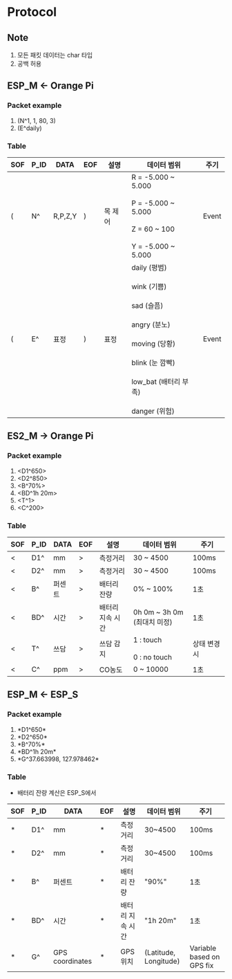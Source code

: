 # Protocol

## Note
1. 모든 패킷 데이터는 char 타입
2. 공백 허용

## ESP_M  ← Orange Pi

### Packet example
1. (N^1, 1, 80, 3)
2. (E^daily)

### Table
| SOF | P_ID | DATA      | EOF | 설명      | 데이터 범위                | 주기  |
|-----|------|-----------|-----|-----------|----------------------------------|-------|
| (   | N^    | R,P,Z,Y   | )   | 목 제어   | R = -5.000 ~ 5.000 <br></br> P = -5.000 ~ 5.000 <br></br> Z = 60 ~ 100 <br></br> Y = -5.000 ~ 5.000 | Event |
| (   | E^    | 표정 | )   | 표정  | daily (평범) <br></br> wink (기쁨) <br></br> sad (슬픔) <br></br> angry (분노) <br></br> moving (당황) <br></br> blink (눈 깜빡) <br></br> low_bat (배터리 부족) <br></br> danger (위험) | Event |

## ES2_M → Orange Pi

### Packet example 
1. \<D1^650\>
2. \<D2^850\>
3. \<B^70%\>
4. \<BD^1h 20m\>
5. \<T^1\>
6. \<C^200\>

### Table
| SOF | P_ID | DATA            | EOF | 설명        | 데이터 범위 | 주기  |
|-----|------|-----------------|-----|-------------|------------------|-------|
| <   | D1^    | mm              | >   | 측정거리    | 30 ~ 4500          | 100ms |
| <   | D2^    | mm              | >   | 측정거리    | 30 ~ 4500          | 100ms |
| <   | B^    | 퍼센트 | >   | 배터리 잔량 | 0% ~ 100% | 1초   |
| <   | BD^    | 시간 | >   | 배터리 지속 시간 | 0h 0m ~ 3h 0m (최대치 미정) | 1초   |
| <   | T^    | 쓰담            | >   | 쓰담 감지   | 1 : touch <br></br> 0 : no touch | 상태 변경 시 |
| <   | C^    | ppm             | >   | CO농도      | 0 ~ 10000          | 1초   |

## ESP_M ← ESP_S

### Packet example 
1. \*D1^650\*
2. \*D2^650\*
3. \*B^70%\*
4. \*BD^1h 20m\*
5. \*G^37.663998, 127.978462\*


### Table 
- 배터리 잔량 계산은 ESP_S에서
  
| SOF | P_ID | DATA | EOF | 설명 | 데이터 범위 | 주기 |
|-----|------|------|-----|------|------------------|------|
| *   | D1^    | mm   | *   | 측정 거리 | 30~4500 | 100ms |
| *   | D2^    | mm   | *   | 측정 거리 | 30~4500 | 100ms |
| *   | B^    | 퍼센트   | *   | 배터리 잔량 | "90%" | 1초 |
| *   | BD^   | 시간   | *   | 배터리 지속 시간 | "1h 20m" | 1초 |
| *   | G^    | GPS coordinates | * | GPS 위치 | (Latitude, Longitude) | Variable based on GPS fix |
